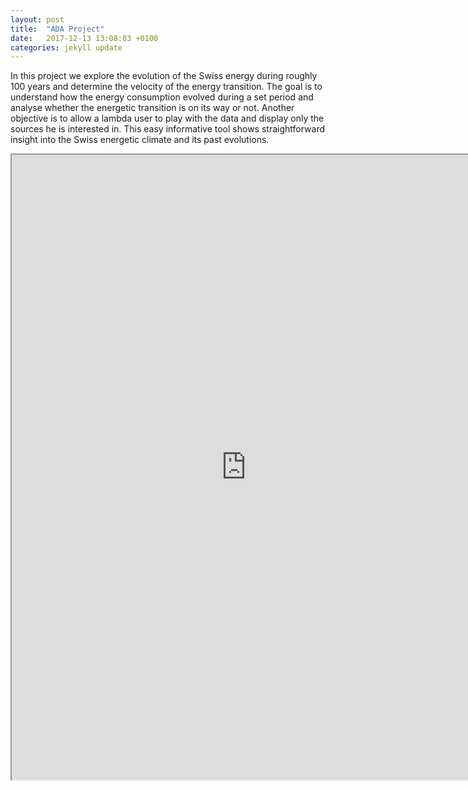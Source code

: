 ```yaml
---
layout: post
title:  "ADA Project"
date:   2017-12-13 13:08:03 +0100
categories: jekyll update
---
```

In this project we explore the evolution of the Swiss energy during roughly 100 years and determine the velocity of the energy transition. The goal is to understand how the energy consumption evolved during a set period and analyse whether the energetic transition is on its way or not. Another objective is to allow a lambda user to play with the data and display only the sources he is interested in. This easy informative tool shows straightforward insight into the Swiss energetic climate and its past evolutions. 
<iframe title="exemple 1 avec iframe" src="https://rawgit.com/IsaacLeimgruber/ADA_labs_repo/master/Project/TestWebsite/template/index.html" width="750" height="1000">
  <p>Your browser does not support iframes.</p>
</iframe>